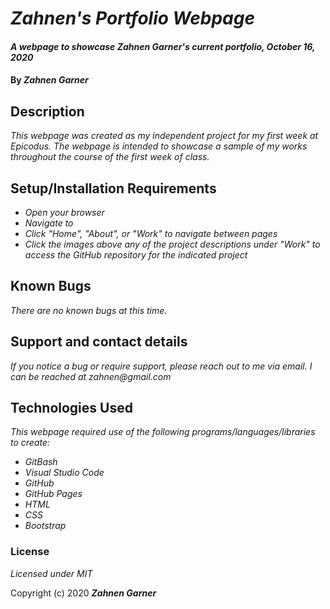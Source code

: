 # _Zahnen's Portfolio Webpage_

#### _A webpage to showcase Zahnen Garner's current portfolio, October 16, 2020_

#### By _**Zahnen Garner**_

## Description

_This webpage was created as my independent project for my first week at Epicodus. The webpage is intended to showcase a sample of my works throughout the course of the first week of class._

## Setup/Installation Requirements

* _Open your browser_
* _Navigate to_
* _Click "Home", "About", or "Work" to navigate between pages_
* _Click the images above any of the project descriptions under "Work" to access the GitHub repository for the indicated project_

## Known Bugs

_There are no known bugs at this time._

## Support and contact details

_If you notice a bug or require support, please reach out to me via email. I can be reached at zahnen@gmail.com_

## Technologies Used

_This webpage required use of the following programs/languages/libraries to create:_
* _GitBash_
* _Visual Studio Code_
* _GitHub_
* _GitHub Pages_
* _HTML_
* _CSS_
* _Bootstrap_

### License

*Licensed under MIT*

Copyright (c) 2020 **_Zahnen Garner_**